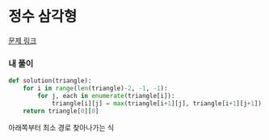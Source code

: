 # 정수 삼각형

[문제 링크](https://programmers.co.kr/learn/courses/30/lessons/43105)

### 내 풀이

```python
def solution(triangle):
    for i in range(len(triangle)-2, -1, -1):
        for j, each in enumerate(triangle[i]):
            triangle[i][j] = max(triangle[i+1][j], triangle[i+1][j+1]) + triangle[i][j]
    return triangle[0][0]
```

아래쪽부터 최소 경로 찾아나가는 식


